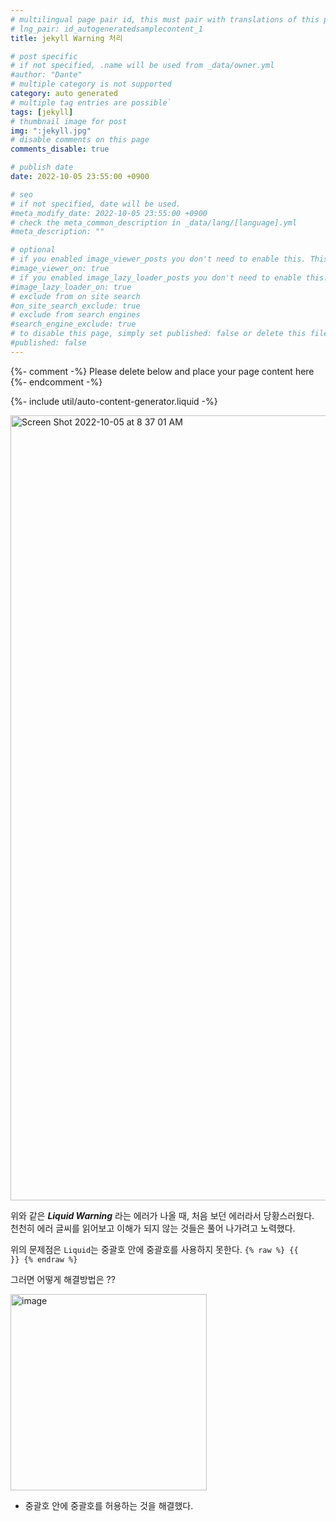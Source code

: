 ```yaml
---
# multilingual page pair id, this must pair with translations of this page. (This name must be unique)
# lng_pair: id_autogeneratedsamplecontent_1
title: jekyll Warning 처리

# post specific
# if not specified, .name will be used from _data/owner.yml
#author: "Dante"
# multiple category is not supported
category: auto generated
# multiple tag entries are possible`
tags: [jekyll]
# thumbnail image for post
img: ":jekyll.jpg"
# disable comments on this page
comments_disable: true

# publish date
date: 2022-10-05 23:55:00 +0900

# seo
# if not specified, date will be used.
#meta_modify_date: 2022-10-05 23:55:00 +0900
# check the meta_common_description in _data/lang/[language].yml
#meta_description: ""

# optional
# if you enabled image_viewer_posts you don't need to enable this. This is only if image_viewer_posts = false
#image_viewer_on: true
# if you enabled image_lazy_loader_posts you don't need to enable this. This is only if image_lazy_loader_posts = false
#image_lazy_loader_on: true
# exclude from on site search
#on_site_search_exclude: true
# exclude from search engines
#search_engine_exclude: true
# to disable this page, simply set published: false or delete this file
#published: false
---
```

{%- comment -%} Please delete below and place your page content here {%- endcomment -%}

{%- include util/auto-content-generator.liquid -%}

<!-- outline-start -->

<img width="1256" alt="Screen Shot 2022-10-05 at 8 37 01 AM" src="https://user-images.githubusercontent.com/56623911/194084423-b13b4047-caf3-4770-892c-461c8f2a2755.png">

위와 같은 ***Liquid Warning*** 라는 에러가 나올 때, 처음 보던 에러라서 당황스러웠다.<br>
천천히 에러 글씨를 읽어보고 이해가 되지 않는 것들은 풀어 나가려고 노력했다.<br>

위의 문제점은 `Liquid`는  중괄호 안에 중괄호를 사용하지 못한다. `{% raw %} {{      }} {% endraw %}`



그러면 어떻게 해결방법은 ??


<img width="314" alt="image" src="https://user-images.githubusercontent.com/56623911/194088928-9bb2ffd6-2ce5-474f-a95d-1d69761cbaf5.png">

- 중괄호 안에 중괄호를 허용하는 것을 해결했다.

<!-- outline-end -->
